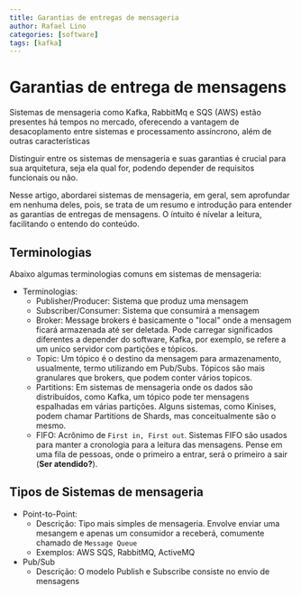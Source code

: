 ```yaml
---
title: Garantias de entregas de mensageria
author: Rafael Lino
categories: [software]
tags: [kafka]
---
```


# Garantias de entrega de mensagens

Sistemas de mensageria como Kafka, RabbitMq e SQS (AWS) estão presentes há tempos no mercado, oferecendo a vantagem de 
desacoplamento entre sistemas e processamento assíncrono, além de outras características 

Distinguir entre os sistemas de mensageria e suas garantias é crucial para sua arquitetura, seja ela qual for, podendo depender 
de requisitos funcionais ou não.

Nesse artigo, abordarei sistemas de mensageria, em geral, sem aprofundar em nenhuma deles, pois, se trata de um resumo e introdução para entender as garantias de entregas de mensagens. O íntuito é nívelar a leitura, facilitando o entendo do conteúdo. 

## Terminologias

Abaixo algumas terminologias comuns em sistemas de mensageria:

- Terminologias:
  - Publisher/Producer: Sistema que produz uma mensagem
  - Subscriber/Consumer: Sistema que consumirá a mensagem
  - Broker: Message brokers é basicamente o "local" onde a mensagem ficará armazenada até ser deletada. Pode carregar significados diferentes a depender do software, Kafka, por exemplo, se refere a um unico servidor com partições e tópicos. 
  - Topic: Um tópico é o destino da mensagem para armazenamento, usualmente, termo utilizando em Pub/Subs. Tópicos são mais granulares que brokers, que podem conter vários topicos.
  - Partitions: Em sistemas de mensageria onde os dados são distribuídos, como Kafka, um tópico pode ter mensagens espalhadas em várias partições. Alguns sistemas, como Kinises, podem chamar Partitions de Shards, mas conceitualmente são o mesmo.
  - FIFO: Acrônimo de `First in, First out`. Sistemas FIFO são usados para manter a cronologia para a leitura das mensagens. Pense em uma fila de pessoas, onde o primeiro a entrar, será o primeiro a sair (__Ser atendido?__). 

## Tipos de Sistemas de mensageria

- Point-to-Point:
  - Descrição: Tipo mais simples de mensageria. Envolve enviar uma mesangem e apenas um consumidor a receberá, comumente chamado de `Message Queue`
  - Exemplos: AWS SQS, RabbitMQ, ActiveMQ
- Pub/Sub
  - Descrição: O modelo Publish e Subscribe consiste no envio de mensagens  